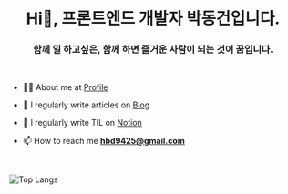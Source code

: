 <h1 align="center">Hi👋, 프론트엔드 개발자 박동건입니다. </h1>
<h3 align="center">함께 일 하고싶은, 함께 하면 즐거운 사람이 되는 것이 꿈입니다.</h3>

<br/>

- 👨‍💻 About me at [Profile](https://my.surfit.io/w/652599610)

- 📝 I regularly write articles on [Blog](https://parklego.tistory.com/)
- 📝 I regularly write TIL on [Notion](https://www.notion.so/parklego/95a04974aa47476e9930ba3b214441a8)
 
- 📫 How to reach me **hbd9425@gmail.com**

<br/>

![Top Langs](https://github-readme-stats.vercel.app/api/top-langs/?username=parklego&hide=html,css,scss,php)
